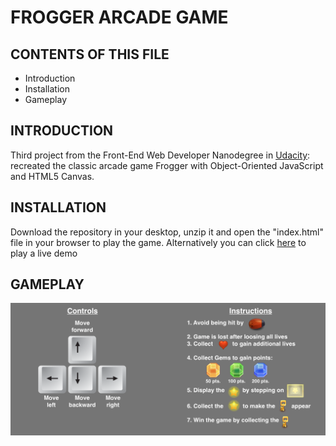 FROGGER ARCADE GAME
===============================

CONTENTS OF THIS FILE
---------------------

 * Introduction
 * Installation
 * Gameplay

INTRODUCTION
------------
Third project from the Front-End Web Developer Nanodegree in [Udacity](http://www.udacity.com):
recreated the classic arcade game Frogger with Object-Oriented JavaScript and HTML5 Canvas.

INSTALLATION
------------
Download the repository in your desktop, unzip it and open the "index.html" file in your browser to play the game. Alternatively you can click [here](#) to play a live demo

GAMEPLAY
------------
![Gameplay instruction](images/instructions.png "Gameplay instructions")


